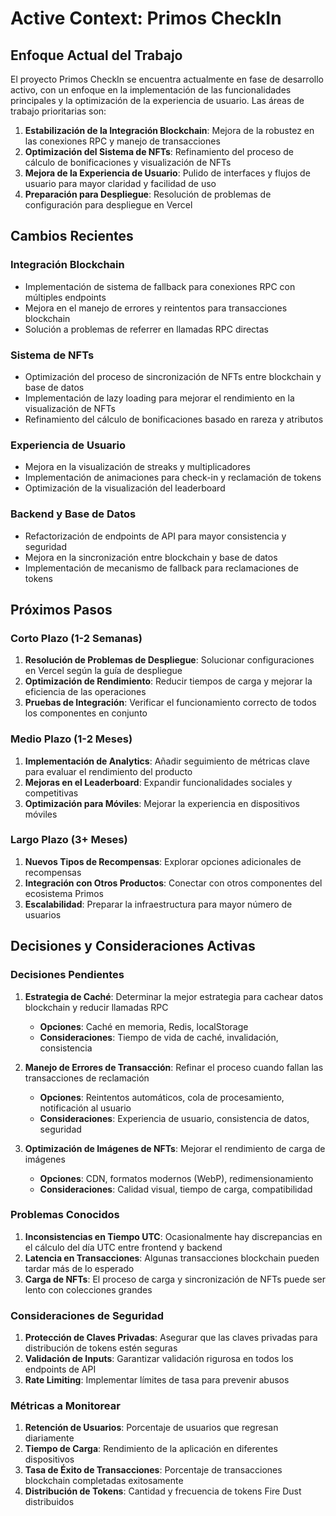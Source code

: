 # Active Context: Primos CheckIn

## Enfoque Actual del Trabajo
El proyecto Primos CheckIn se encuentra actualmente en fase de desarrollo activo, con un enfoque en la implementación de las funcionalidades principales y la optimización de la experiencia de usuario. Las áreas de trabajo prioritarias son:

1. **Estabilización de la Integración Blockchain**: Mejora de la robustez en las conexiones RPC y manejo de transacciones
2. **Optimización del Sistema de NFTs**: Refinamiento del proceso de cálculo de bonificaciones y visualización de NFTs
3. **Mejora de la Experiencia de Usuario**: Pulido de interfaces y flujos de usuario para mayor claridad y facilidad de uso
4. **Preparación para Despliegue**: Resolución de problemas de configuración para despliegue en Vercel

## Cambios Recientes

### Integración Blockchain
- Implementación de sistema de fallback para conexiones RPC con múltiples endpoints
- Mejora en el manejo de errores y reintentos para transacciones blockchain
- Solución a problemas de referrer en llamadas RPC directas

### Sistema de NFTs
- Optimización del proceso de sincronización de NFTs entre blockchain y base de datos
- Implementación de lazy loading para mejorar el rendimiento en la visualización de NFTs
- Refinamiento del cálculo de bonificaciones basado en rareza y atributos

### Experiencia de Usuario
- Mejora en la visualización de streaks y multiplicadores
- Implementación de animaciones para check-in y reclamación de tokens
- Optimización de la visualización del leaderboard

### Backend y Base de Datos
- Refactorización de endpoints de API para mayor consistencia y seguridad
- Mejora en la sincronización entre blockchain y base de datos
- Implementación de mecanismo de fallback para reclamaciones de tokens

## Próximos Pasos

### Corto Plazo (1-2 Semanas)
1. **Resolución de Problemas de Despliegue**: Solucionar configuraciones en Vercel según la guía de despliegue
2. **Optimización de Rendimiento**: Reducir tiempos de carga y mejorar la eficiencia de las operaciones
3. **Pruebas de Integración**: Verificar el funcionamiento correcto de todos los componentes en conjunto

### Medio Plazo (1-2 Meses)
1. **Implementación de Analytics**: Añadir seguimiento de métricas clave para evaluar el rendimiento del producto
2. **Mejoras en el Leaderboard**: Expandir funcionalidades sociales y competitivas
3. **Optimización para Móviles**: Mejorar la experiencia en dispositivos móviles

### Largo Plazo (3+ Meses)
1. **Nuevos Tipos de Recompensas**: Explorar opciones adicionales de recompensas
2. **Integración con Otros Productos**: Conectar con otros componentes del ecosistema Primos
3. **Escalabilidad**: Preparar la infraestructura para mayor número de usuarios

## Decisiones y Consideraciones Activas

### Decisiones Pendientes
1. **Estrategia de Caché**: Determinar la mejor estrategia para cachear datos blockchain y reducir llamadas RPC
   - **Opciones**: Caché en memoria, Redis, localStorage
   - **Consideraciones**: Tiempo de vida de caché, invalidación, consistencia

2. **Manejo de Errores de Transacción**: Refinar el proceso cuando fallan las transacciones de reclamación
   - **Opciones**: Reintentos automáticos, cola de procesamiento, notificación al usuario
   - **Consideraciones**: Experiencia de usuario, consistencia de datos, seguridad

3. **Optimización de Imágenes de NFTs**: Mejorar el rendimiento de carga de imágenes
   - **Opciones**: CDN, formatos modernos (WebP), redimensionamiento
   - **Consideraciones**: Calidad visual, tiempo de carga, compatibilidad

### Problemas Conocidos
1. **Inconsistencias en Tiempo UTC**: Ocasionalmente hay discrepancias en el cálculo del día UTC entre frontend y backend
2. **Latencia en Transacciones**: Algunas transacciones blockchain pueden tardar más de lo esperado
3. **Carga de NFTs**: El proceso de carga y sincronización de NFTs puede ser lento con colecciones grandes

### Consideraciones de Seguridad
1. **Protección de Claves Privadas**: Asegurar que las claves privadas para distribución de tokens estén seguras
2. **Validación de Inputs**: Garantizar validación rigurosa en todos los endpoints de API
3. **Rate Limiting**: Implementar límites de tasa para prevenir abusos

### Métricas a Monitorear
1. **Retención de Usuarios**: Porcentaje de usuarios que regresan diariamente
2. **Tiempo de Carga**: Rendimiento de la aplicación en diferentes dispositivos
3. **Tasa de Éxito de Transacciones**: Porcentaje de transacciones blockchain completadas exitosamente
4. **Distribución de Tokens**: Cantidad y frecuencia de tokens Fire Dust distribuidos
